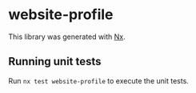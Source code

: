 # website-profile

This library was generated with [Nx](https://nx.dev).

## Running unit tests

Run `nx test website-profile` to execute the unit tests.
